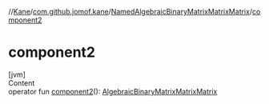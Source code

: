 //[Kane](../../index.md)/[com.github.jomof.kane](../index.md)/[NamedAlgebraicBinaryMatrixMatrixMatrix](index.md)/[component2](component2.md)



# component2  
[jvm]  
Content  
operator fun [component2](component2.md)(): [AlgebraicBinaryMatrixMatrixMatrix](../-algebraic-binary-matrix-matrix-matrix/index.md)  



